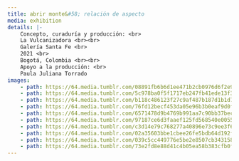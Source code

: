 ```yaml
---
title: abrir monte&#58; relación de aspecto
media: exhibition
details: |-
    Concepto, curaduría y producción: <br>
    La Vulcanizadora <br><br>
    Galería Santa Fe <br>
    2021 <br>
    Bogotá, Colombia <br><br>
    Apoyo a la producción: <br>
    Paula Juliana Torrado
images:
    - path: https://64.media.tumblr.com/08891fb6b6d1ee471b2cb0976d6f2e92/afcaf17769308fa9-44/s2048x3072/2d742b42a1552528610b475ab0b02568ac60310b.jpg
    - path: https://64.media.tumblr.com/5c978ba0f5f1717eb247fb41ede13f3a/afcaf17769308fa9-d0/s2048x3072/e7499b54a875cb17d1797f6eb8fc2c85ed2b985d.jpg
    - path: https://64.media.tumblr.com/b118c486123f27c9af487b187d1b1d73/afcaf17769308fa9-90/s2048x3072/46f5609f58a3d15b0a5b8545934a7df481c145fe.jpg
    - path: https://64.media.tumblr.com/76fd12becf453da05e96b3b0eaf9d0f0/afcaf17769308fa9-ac/s2048x3072/399e89cfc0635af4aa0d3485c9dabe6ab5f9cb40.jpg
    - path: https://64.media.tumblr.com/6571478d9b4769b991aa7c90bb37bec8/afcaf17769308fa9-af/s2048x3072/ed3b7c47a703e858eb3796386a80f795c4a5114a.jpg
    - path: https://64.media.tumblr.com/97187ce6d3faaef125fd568540e0055f/afcaf17769308fa9-1b/s2048x3072/2e72d54f5e93998799145293014bc6cae2a84133.jpg
    - path: https://64.media.tumblr.com/c3d14e79c768277a40896e73c9ee3f61/afcaf17769308fa9-c5/s2048x3072/bd9a248eb66c5ffad3d77c7a3b118fa3c9fa3640.jpg
    - path: https://64.media.tumblr.com/02a35603bbe1cbee26fe5bdb64d192f6/afcaf17769308fa9-10/s2048x3072/ce879f2184eb79855ec862fcb83d369278b0bd65.jpg
    - path: https://64.media.tumblr.com/039c5cc449776e5be2e8507cb343158a/afcaf17769308fa9-0d/s2048x3072/abe65696d70b72a8640317551be6554898989c2e.jpg
    - path: https://64.media.tumblr.com/73e2fd8e88d41c4b05ea58b383cfb0f7/afcaf17769308fa9-24/s2048x3072/87284433674ff8deb91ba50aea7a937e7812afb7.jpg
---
```

